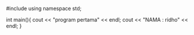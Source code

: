 #include <iostream>
using namespace std;

int main(){
    cout << "program pertama" << endl;
    cout << "NAMA   : ridho" << endl;
}
